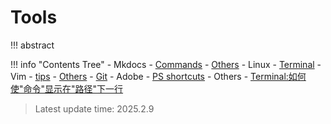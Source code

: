 # Tools

!!! abstract
		

!!! info "Contents Tree"
    - Mkdocs
        - [Commands](mkdocs/commands.md)
        - [Others](mkdocs/others.md)
    - Linux
        - [Terminal](Linux/commands.md)
        - Vim
            - [tips](Linux/Vim/tips.md)
        - [Others](Linux/others.md)
    - [Git](git.md)
    - Adobe
        - [PS shortcuts](Adobe/PS_shortcut.md)
    - Others
        - [Terminal:如何使"命令"显示在"路径"下一行](Others/terminal_1.md)


>Latest update time: 2025.2.9
